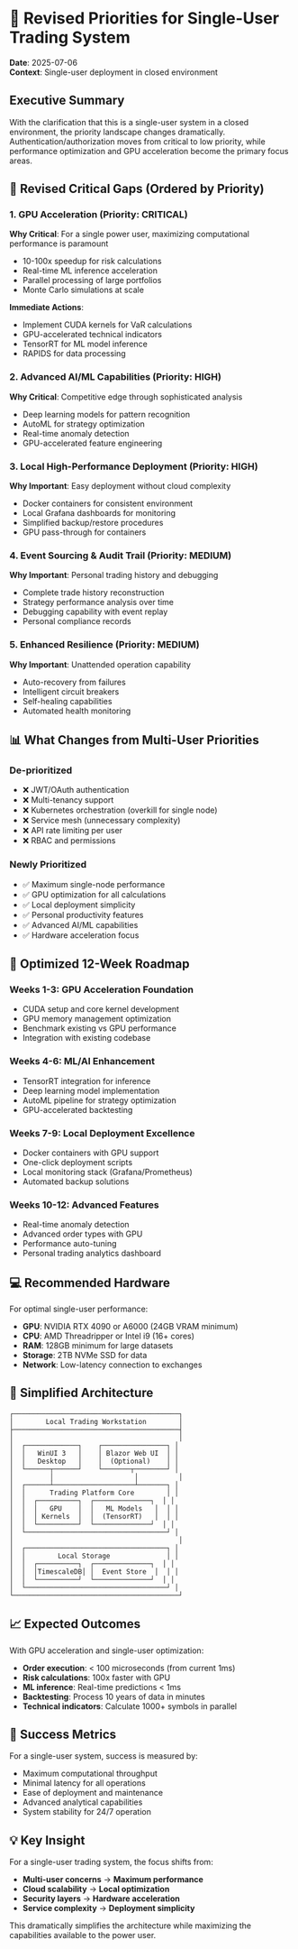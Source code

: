 # 🎯 Revised Priorities for Single-User Trading System

**Date**: 2025-07-06  
**Context**: Single-user deployment in closed environment

## Executive Summary

With the clarification that this is a single-user system in a closed environment, the priority landscape changes dramatically. Authentication/authorization moves from critical to low priority, while performance optimization and GPU acceleration become the primary focus areas.

## 🚀 Revised Critical Gaps (Ordered by Priority)

### 1. **GPU Acceleration** (Priority: CRITICAL)
**Why Critical**: For a single power user, maximizing computational performance is paramount
- 10-100x speedup for risk calculations
- Real-time ML inference acceleration
- Parallel processing of large portfolios
- Monte Carlo simulations at scale

**Immediate Actions**:
- Implement CUDA kernels for VaR calculations
- GPU-accelerated technical indicators
- TensorRT for ML model inference
- RAPIDS for data processing

### 2. **Advanced AI/ML Capabilities** (Priority: HIGH)
**Why Critical**: Competitive edge through sophisticated analysis
- Deep learning models for pattern recognition
- AutoML for strategy optimization
- Real-time anomaly detection
- GPU-accelerated feature engineering

### 3. **Local High-Performance Deployment** (Priority: HIGH)
**Why Important**: Easy deployment without cloud complexity
- Docker containers for consistent environment
- Local Grafana dashboards for monitoring
- Simplified backup/restore procedures
- GPU pass-through for containers

### 4. **Event Sourcing & Audit Trail** (Priority: MEDIUM)
**Why Important**: Personal trading history and debugging
- Complete trade history reconstruction
- Strategy performance analysis over time
- Debugging capability with event replay
- Personal compliance records

### 5. **Enhanced Resilience** (Priority: MEDIUM)
**Why Important**: Unattended operation capability
- Auto-recovery from failures
- Intelligent circuit breakers
- Self-healing capabilities
- Automated health monitoring

## 📊 What Changes from Multi-User Priorities

### De-prioritized
- ❌ JWT/OAuth authentication
- ❌ Multi-tenancy support
- ❌ Kubernetes orchestration (overkill for single node)
- ❌ Service mesh (unnecessary complexity)
- ❌ API rate limiting per user
- ❌ RBAC and permissions

### Newly Prioritized
- ✅ Maximum single-node performance
- ✅ GPU optimization for all calculations
- ✅ Local deployment simplicity
- ✅ Personal productivity features
- ✅ Advanced AI/ML capabilities
- ✅ Hardware acceleration focus

## 🎯 Optimized 12-Week Roadmap

### Weeks 1-3: GPU Acceleration Foundation
- CUDA setup and core kernel development
- GPU memory management optimization
- Benchmark existing vs GPU performance
- Integration with existing codebase

### Weeks 4-6: ML/AI Enhancement
- TensorRT integration for inference
- Deep learning model implementation
- AutoML pipeline for strategy optimization
- GPU-accelerated backtesting

### Weeks 7-9: Local Deployment Excellence
- Docker containers with GPU support
- One-click deployment scripts
- Local monitoring stack (Grafana/Prometheus)
- Automated backup solutions

### Weeks 10-12: Advanced Features
- Real-time anomaly detection
- Advanced order types with GPU
- Performance auto-tuning
- Personal trading analytics dashboard

## 💻 Recommended Hardware

For optimal single-user performance:
- **GPU**: NVIDIA RTX 4090 or A6000 (24GB VRAM minimum)
- **CPU**: AMD Threadripper or Intel i9 (16+ cores)
- **RAM**: 128GB minimum for large datasets
- **Storage**: 2TB NVMe SSD for data
- **Network**: Low-latency connection to exchanges

## 🔧 Simplified Architecture

```
┌─────────────────────────────────────────┐
│        Local Trading Workstation        │
├─────────────────────────────────────────┤
│                                         │
│  ┌─────────────┐    ┌────────────────┐ │
│  │   WinUI 3   │    │ Blazor Web UI  │ │
│  │   Desktop   │    │  (Optional)    │ │
│  └──────┬──────┘    └───────┬────────┘ │
│         │                    │          │
│  ┌──────┴────────────────────┴───────┐ │
│  │      Trading Platform Core        │ │
│  │  ┌──────────┐  ┌──────────────┐  │ │
│  │  │   GPU    │  │   ML Models   │  │ │
│  │  │ Kernels  │  │  (TensorRT)   │  │ │
│  │  └──────────┘  └──────────────┘  │ │
│  └───────────────────────────────────┘ │
│                                         │
│  ┌───────────────────────────────────┐ │
│  │        Local Storage              │ │
│  │  ┌──────────┐  ┌──────────────┐  │ │
│  │  │TimescaleDB│ │  Event Store  │  │ │
│  │  └──────────┘  └──────────────┘  │ │
│  └───────────────────────────────────┘ │
└─────────────────────────────────────────┘
```

## 📈 Expected Outcomes

With GPU acceleration and single-user optimization:
- **Order execution**: < 100 microseconds (from current 1ms)
- **Risk calculations**: 100x faster with GPU
- **ML inference**: Real-time predictions < 1ms
- **Backtesting**: Process 10 years of data in minutes
- **Technical indicators**: Calculate 1000+ symbols in parallel

## 🎯 Success Metrics

For a single-user system, success is measured by:
- Maximum computational throughput
- Minimal latency for all operations
- Ease of deployment and maintenance
- Advanced analytical capabilities
- System stability for 24/7 operation

## 💡 Key Insight

For a single-user trading system, the focus shifts from:
- **Multi-user concerns** → **Maximum performance**
- **Cloud scalability** → **Local optimization**
- **Security layers** → **Hardware acceleration**
- **Service complexity** → **Deployment simplicity**

This dramatically simplifies the architecture while maximizing the capabilities available to the power user.